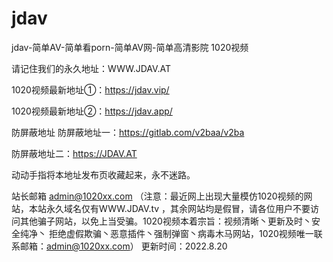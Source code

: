 # jdav
jdav-简单AV-简单看porn-简单AV网-简单高清影院
1020视频

请记住我们的永久地址：WWW.JDAV.AT



1020视频最新地址①：https://jdav.vip/


1020视频最新地址②：https://jdav.app/




防屏蔽地址
防屏蔽地址一：https://gitlab.com/v2baa/v2ba


防屏蔽地址二：https://JDAV.AT


动动手指将本地址发布页收藏起来，永不迷路。



站长邮箱
admin@1020xx.com
（注意：最近网上出现大量模仿1020视频的网站，本站永久域名仅有WWW.JDAV.tv ，其余网站均是假冒，请各位用户不要访问其他骗子网站，以免上当受骗。1020视频本着宗旨：视频清晰丶更新及时丶安全纯净丶 拒绝虚假欺骗丶恶意插件丶强制弹窗丶病毒木马网站，1020视频唯一联系邮箱：admin@1020xx.com）
更新时间：2022.8.20
